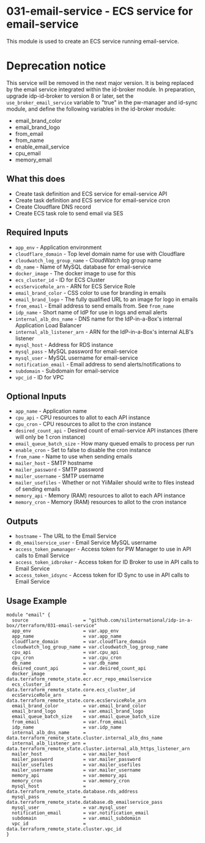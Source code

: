 # 031-email-service - ECS service for email-service
This module is used to create an ECS service running email-service.

# Deprecation notice

This service will be removed in the next major version. It is being replaced by the email service integrated within
the id-broker module. In preparation, upgrade idp-id-broker to version 8 or later, set the `use_broker_email_service`
variable to "true" in the pw-manager and id-sync module, and define the following variables in the id-broker module:

- email_brand_color
- email_brand_logo
- from_email
- from_name
- enable_email_service
- cpu_email
- memory_email

## What this does

 - Create task definition and ECS service for email-service API
 - Create task definition and ECS service for email-service cron
 - Create Cloudflare DNS record
 - Create ECS task role to send email via SES

## Required Inputs

 - `app_env` - Application environment
 - `cloudflare_domain` - Top level domain name for use with Cloudflare
 - `cloudwatch_log_group_name` - CloudWatch log group name
 - `db_name` - Name of MySQL database for email-service
 - `docker_image` - The docker image to use for this
 - `ecs_cluster_id` - ID for ECS Cluster
 - `ecsServiceRole_arn` - ARN for ECS Service Role
 - `email_brand_color` - CSS color to use for branding in emails
 - `email_brand_logo` - The fully qualified URL to an image for logo in emails
 - `from_email` - Email address to send emails from. See `from_name`
 - `idp_name` - Short name of IdP for use in logs and email alerts
 - `internal_alb_dns_name` - DNS name for the IdP-in-a-Box's internal Application Load Balancer
 - `internal_alb_listener_arn` - ARN for the IdP-in-a-Box's internal ALB's listener
 - `mysql_host` - Address for RDS instance
 - `mysql_pass` - MySQL password for email-service
 - `mysql_user` - MySQL username for email-service
 - `notification_email` - Email address to send alerts/notifications to
 - `subdomain` - Subdomain for email-service
 - `vpc_id` - ID for VPC

## Optional Inputs

 - `app_name` - Application name
 - `cpu_api` - CPU resources to allot to each API instance
 - `cpu_cron` - CPU resources to allot to the cron instance
 - `desired_count_api` - Desired count of email-service API instances (there will only be 1 cron instance)
 - `email_queue_batch_size` - How many queued emails to process per run
 - `enable_cron` - Set to false to disable the cron instance
 - `from_name` - Name to use when sending emails
 - `mailer_host` - SMTP hostname
 - `mailer_password` - SMTP password
 - `mailer_username` - SMTP username
 - `mailer_usefiles` - Whether or not YiiMailer should write to files instead of sending emails
 - `memory_api` - Memory (RAM) resources to allot to each API instance
 - `memory_cron` - Memory (RAM) resources to allot to the cron instance

## Outputs

 - `hostname` - The URL to the Email Service
 - `db_emailservice_user` - Email Service MySQL username
 - `access_token_pwmanager` - Access token for PW Manager to use in API calls to Email Service
 - `access_token_idbroker` - Access token for ID Broker to use in API calls to Email Service
 - `access_token_idsync` - Access token for ID Sync to use in API calls to Email Service

## Usage Example

```hcl
module "email" {
  source                    = "github.com/silinternational/idp-in-a-box//terraform/031-email-service"
  app_env                   = var.app_env
  app_name                  = var.app_name
  cloudflare_domain         = var.cloudflare_domain
  cloudwatch_log_group_name = var.cloudwatch_log_group_name
  cpu_api                   = var.cpu_api
  cpu_cron                  = var.cpu_cron
  db_name                   = var.db_name
  desired_count_api         = var.desired_count_api
  docker_image              = data.terraform_remote_state.ecr.ecr_repo_emailservice
  ecs_cluster_id            = data.terraform_remote_state.core.ecs_cluster_id
  ecsServiceRole_arn        = data.terraform_remote_state.core.ecsServiceRole_arn
  email_brand_color         = var.email_brand_color
  email_brand_logo          = var.email_brand_logo
  email_queue_batch_size    = var.email_queue_batch_size
  from_email                = var.from_email
  idp_name                  = var.idp_name
  internal_alb_dns_name     = data.terraform_remote_state.cluster.internal_alb_dns_name
  internal_alb_listener_arn = data.terraform_remote_state.cluster.internal_alb_https_listener_arn
  mailer_host               = var.mailer_host
  mailer_password           = var.mailer_password
  mailer_usefiles           = var.mailer_usefiles
  mailer_username           = var.mailer_username
  memory_api                = var.memory_api
  memory_cron               = var.memory_cron
  mysql_host                = data.terraform_remote_state.database.rds_address
  mysql_pass                = data.terraform_remote_state.database.db_emailservice_pass
  mysql_user                = var.mysql_user
  notification_email        = var.notification_email
  subdomain                 = var.email_subdomain
  vpc_id                    = data.terraform_remote_state.cluster.vpc_id
}
```
